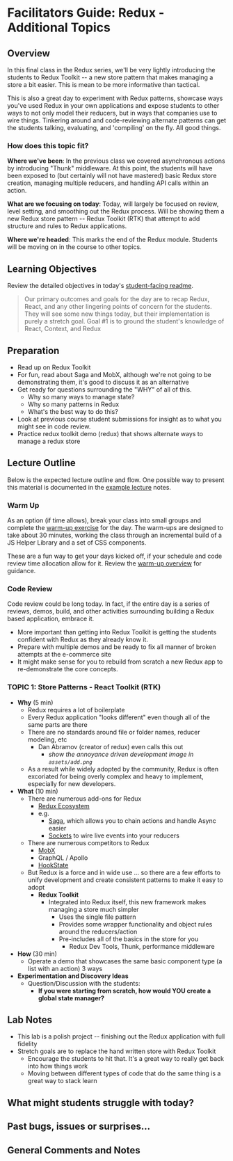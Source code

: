 # Facilitators Guide: Redux - Additional Topics

## Overview

In this final class in the Redux series, we'll be very lightly introducing the students to Redux Toolkit -- a new store pattern that makes managing a store a bit easier. This is mean to be more informative than tactical.

This is also a great day to experiment with Redux patterns, showcase ways you've used Redux in your own applications and expose students to other ways to not only model their reducers, but in ways that companies use to wire things. Tinkering around and code-reviewing alternate patterns can get the students talking, evaluating, and 'compiling' on the fly. All good things.

### How does this topic fit?

**Where we've been**:
In the previous class we covered asynchronous actions by introducing "Thunk" middleware. At this point, the students will have been exposed to (but certainly will not have mastered) basic Redux store creation, managing multiple reducers, and handling API calls within an action.

**What are we focusing on today**:
Today, will largely be focused on review, level setting, and smoothing out the Redux process. Will be showing them a new Redux store pattern  -- Redux Toolkit (RTK) that attempt to add structure and rules to Redux applications.

**Where we're headed**:
This marks the end of the Redux module. Students will be moving on in the course to other topics.

## Learning Objectives

Review the detailed objectives in today's [student-facing readme](../README.md).

> Our primary outcomes and goals for the day are to recap Redux, React, and any other lingering points of concern for the students. They will see some new things today, but their implementation is purely a stretch goal. Goal #1 is to ground the student's knowledge of React, Context, and Redux

## Preparation

- Read up on Redux Toolkit
- For fun, read about Saga and MobX, although we're not going to be demonstrating them, it's good to discuss it as an alternative
- Get ready for questions surrounding the "WHY" of all of this.
  - Why so many ways to manage state?
  - Why so many patterns in Redux
  - What's the best way to do this?
- Look at previous course student submissions for insight as to what you might see in code review.
- Practice redux toolkit demo (redux) that shows alternate ways to manage a redux store

## Lecture Outline

Below is the expected lecture outline and flow. One possible way to present this material is documented in the [example lecture](./LECTURE-EXAMPLE.md) notes.

### Warm Up

As an option (if time allows), break your class into small groups and complete the [warm-up exercise](../warm-up/README.md) for the day. The warm-ups are designed to take about 30 minutes, working the class through an incremental build of a JS Helper Library and a set of CSS components.

These are a fun way to get your days kicked off, if your schedule and code review time allocation allow for it. Review the [warm-up overview](../../warm-ups/README.md) for guidance.

### Code Review

Code review could be long today. In fact, if the entire day is a series of reviews, demos, build, and other activities surrounding building a Redux based application, embrace it.

- More important than getting into Redux Toolkit is getting the students confident with Redux as they already know it.
- Prepare with multiple demos and be ready to fix all manner of broken attempts at the e-commerce site
- It might make sense for you to rebuild from scratch a new Redux app to re-demonstrate the core concepts.

### TOPIC 1: Store Patterns  - React Toolkit (RTK)

- **Why** (5 min)
  - Redux requires a lot of boilerplate
  - Every Redux application "looks different" even though all of the same parts are there
  - There are no standards around file or folder names, reducer modeling, etc
    - Dan Abramov (creator of redux) even calls this out
      - *show the annoyance driven development image in `assets/add.png`*
  - As a result while widely adopted by the community, Redux is often excoriated for being overly complex and heavy to implement, especially for new developers.
- **What** (10 min)
  - There are numerous add-ons for Redux
    - [Redux Ecosystem](https://redux.js.org/introduction/ecosystem)
    - e.g.
      - [Saga](https://redux-saga.js.org/), which allows you to chain actions and handle Async easier
      - [Sockets](https://github.com/itaylor/redux-socket.io) to wire live events into your reducers
  - There are numerous competitors to Redux
    - [MobX](https://mobx.js.org)
    - GraphQL / Apollo
    - [HookState](https://hookstate.js.org/)
  - But Redux is a force and in wide use ... so there are a few efforts to unify development and create consistent patterns to make it easy to adopt
    - **Redux Toolkit**
      - Integrated into Redux itself, this new framework makes managing a store much simpler
        - Uses the single file pattern
        - Provides some wrapper functionality and object rules around the reducers/action
        - Pre-includes all of the basics in the store for you
          - Redux Dev Tools, Thunk, performance middleware
- **How** (30 min)
  - Operate a demo that showcases the same basic component type (a list with an action) 3 ways
- **Experimentation and Discovery Ideas**
  - Question/Discussion with the students:
    - **If you were starting from scratch, how would YOU create a global state manager?**

## Lab Notes

- This lab is a polish project -- finishing out the Redux application with full fidelity
- Stretch goals are to replace the hand written store with Redux Toolkit
  - Encourage the students to hit that. It's a great way to really get back into how things work
  - Moving between different types of code that do the same thing is a great way to stack learn

## What might students struggle with today?

## Past bugs, issues or surprises...

## General Comments and Notes
